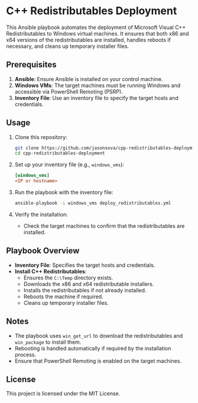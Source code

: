 # C++ Redistributables Deployment

This Ansible playbook automates the deployment of Microsoft Visual C++ Redistributables to Windows virtual machines. It ensures that both x86 and x64 versions of the redistributables are installed, handles reboots if necessary, and cleans up temporary installer files.

## Prerequisites

1. **Ansible**: Ensure Ansible is installed on your control machine.
2. **Windows VMs**: The target machines must be running Windows and accessible via PowerShell Remoting (PSRP).
3. **Inventory File**: Use an inventory file to specify the target hosts and credentials.

## Usage

1. Clone this repository:
   ```bash
   git clone https://github.com/jasonsova/cpp-redistributables-deployment.git
   cd cpp-redistributables-deployment
   ```

2. Set up your inventory file (e.g., `windows_vms`):
   ```ini
   [windows_vms]
   <IP or hostname>
   ```

3. Run the playbook with the inventory file:
   ```bash
   ansible-playbook -i windows_vms deploy_redistributables.yml
   ```

4. Verify the installation:
   - Check the target machines to confirm that the redistributables are installed.

## Playbook Overview

- **Inventory File**: Specifies the target hosts and credentials.
- **Install C++ Redistributables**:
  - Ensures the `C:\Temp` directory exists.
  - Downloads the x86 and x64 redistributable installers.
  - Installs the redistributables if not already installed.
  - Reboots the machine if required.
  - Cleans up temporary installer files.

## Notes

- The playbook uses `win_get_url` to download the redistributables and `win_package` to install them.
- Rebooting is handled automatically if required by the installation process.
- Ensure that PowerShell Remoting is enabled on the target machines.

## License

This project is licensed under the MIT License.